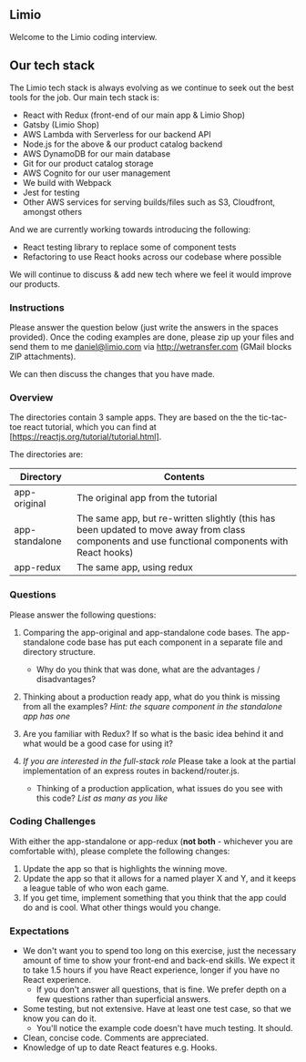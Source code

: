 ## Limio

Welcome to the Limio coding interview.

## Our tech stack

The Limio tech stack is always evolving as we continue to seek out the best tools for the job. Our main tech stack is:

  * React with Redux (front-end of our main app & Limio Shop)
  * Gatsby (Limio Shop)
  * AWS Lambda with Serverless for our backend API
  * Node.js for the above & our product catalog backend
  * AWS DynamoDB for our main database
  * Git for our product catalog storage
  * AWS Cognito for our user management
  * We build with Webpack
  * Jest for testing
  * Other AWS services for serving builds/files such as S3, Cloudfront, amongst others

And we are currently working towards introducing the following:

 * React testing library to replace some of component tests
 * Refactoring to use React hooks across our codebase where possible
 
We will continue to discuss & add new tech where we feel it would improve our products.

### Instructions

Please answer the question below (just write the answers in the spaces provided). Once the coding examples are done, please zip up your files and send them to me daniel@limio.com via http://wetransfer.com (GMail blocks ZIP attachments).  

We can then discuss the changes that you have made.

### Overview

The directories contain 3 sample apps. They are based on the the tic-tac-toe react tutorial, which you can find at [https://reactjs.org/tutorial/tutorial.html].

The directories are:

| Directory      | Contents    |
| ---------------|-------------| 
| app-original   | The original app from the tutorial |
| app-standalone | The same app, but re-written slightly (this has been updated to move away from class components and use functional components with React hooks) |
| app-redux      | The same app, using redux |

### Questions

Please answer the following questions:
    
1. Comparing the app-original and app-standalone code bases. The app-standalone code base has put each component in a separate file and directory structure.   
   * Why do you think that was done, what are the advantages / disadvantages?

2. Thinking about a production ready app, what do you think is missing from all the examples? *Hint: the square component in the standalone app has one*

3. Are you familiar with Redux? If so what is the basic idea behind it and what would be a good case for using it?

4. *If you are interested in the full-stack role* Please take a look at the partial implementation of an express routes in backend/router.js.
    * Thinking of a production application, what issues do you see with this code? *List as many as you like* 

### Coding Challenges

With either the app-standalone or app-redux (**not both** - whichever you are comfortable with), please complete the following changes:

1. Update the app so that is highlights the winning move.
2. Update the app so that it allows for a named player X and Y, and it keeps a league table of who won each game.
3. If you get time, implement something that you think that the app could do and is cool. What other things would you change.

### Expectations
 * We don't want you to spend too long on this exercise, just the necessary amount of time to show your front-end and back-end skills. We expect it to take 1.5 hours if you have React experience, longer if you have no React experience. 
    * If you don't answer all questions, that is fine. We prefer depth on a few questions rather than superficial answers.
 * Some testing, but not extensive. Have at least one test case, so that we know you can do it. 
    * You'll notice the example code doesn't have much testing. It should.
 * Clean, concise code. Comments are appreciated.
 * Knowledge of up to date React features e.g. Hooks.




    
      
    
    

 





